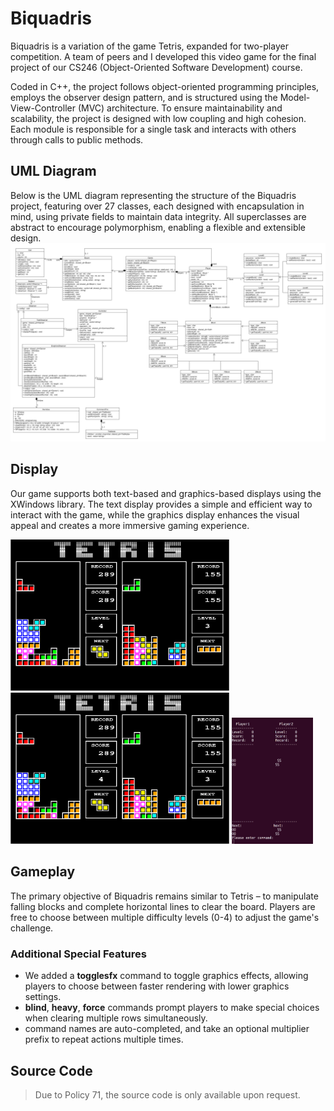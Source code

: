 # Biquadris
Biquadris is a variation of the game Tetris, expanded for two-player competition. 
A team of peers and I developed this video game for the final project of our CS246 (Object-Oriented Software Development) course. 

Coded in C++, the project follows object-oriented programming principles, employs the observer design pattern, and is structured using the Model-View-Controller (MVC) architecture. To ensure maintainability and scalability, the project is designed with low coupling and high cohesion. Each module is responsible for a single task and interacts with others through calls to public methods. 

## UML Diagram
Below is the UML diagram representing the structure of the Biquadris project, featuring over 27 classes, each designed with encapsulation in mind, using private fields to maintain data integrity. All superclasses are abstract to encourage polymorphism, enabling a flexible and extensible design.
<img src="/images/a4FinalUML.png" width="1000"> 

## Display
Our game supports both text-based and graphics-based displays using the XWindows library. The text display provides a simple and efficient way to interact with the game, while the graphics display enhances the visual appeal and creates a more immersive gaming experience.

<img src="/images/demo1.png" width="350"> <img src="/images/demo1.png" width="350"> <img src="/images/text.png" width="130">  

## Gameplay
The primary objective of Biquadris remains similar to Tetris – to manipulate falling blocks and complete horizontal lines to clear the board. Players are free to choose between multiple difficulty levels (0-4) to adjust the game's challenge.

### Additional Special Features
* We added a **togglesfx** command to toggle graphics effects, allowing players to choose between faster rendering with lower graphics settings. 
* **blind**, **heavy**, **force** commands prompt players to make special choices when clearing multiple rows simultaneously. 
* command names are auto-completed, and take an optional multiplier prefix to repeat actions multiple times. 

## Source Code
> Due to Policy 71, the source code is only available upon request.
